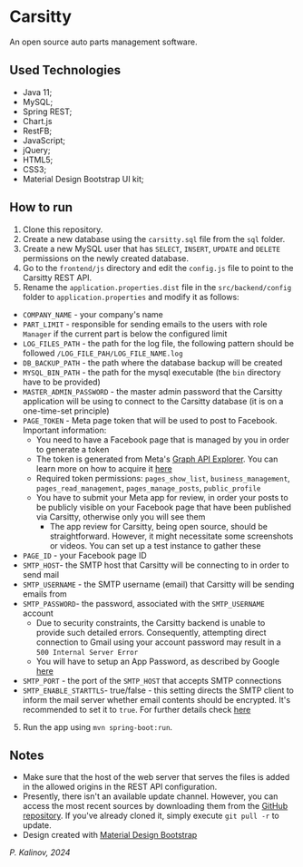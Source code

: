 # Carsitty
An open source auto parts management software.

## Used Technologies
- Java 11;
- MySQL;
- Spring REST;
- Chart.js
- RestFB;
- JavaScript;
- jQuery;
- HTML5;
- CSS3;
- Material Design Bootstrap UI kit;

## How to run
1. Clone this repository.
2. Create a new database using the `carsitty.sql` file from the `sql` folder.
3. Create a new MySQL user that has `SELECT`, `INSERT`, `UPDATE` and `DELETE` permissions on the newly created database.
4. Go to the `frontend/js` directory and edit the `config.js` file to point to the Carsitty REST API.
5. Rename the `application.properties.dist` file in the `src/backend/config` folder to `application.properties` and modify it as follows:
- `COMPANY_NAME` - your company's name
- `PART_LIMIT` - responsible for sending emails to the users with role `Manager` if the current part is below the configured limit
- `LOG_FILES_PATH` - the path for the log file, the following pattern should be followed `/LOG_FILE_PAH/LOG_FILE_NAME.log`
- `DB_BACKUP_PATH` - the path where the database backup will be created
- `MYSQL_BIN_PATH` - the path for the mysql executable (the `bin` directory have to be provided)
- `MASTER_ADMIN_PASSWORD` - the master admin password that the Carsitty application will be using to connect to the Carsitty database (it is on a one-time-set principle)
- `PAGE_TOKEN` - Meta page token that will be used to post to Facebook. Important information:
    - You need to have a Facebook page that is managed by you in order to generate a token
    - The token is generated from Meta's [Graph API Explorer](https://developers.facebook.com/tools/explorer/). You can learn more on how to acquire it [here](https://docs.squiz.net/funnelback/docs/latest/build/data-sources/facebook/facebook-page-access-token.html)
    - Required token permissions: `pages_show_list`, `business_management`, `pages_read_management`, `pages_manage_posts`, `public_profile`
    - You have to submit your Meta app for review, in order your posts to be publicly visible on your Facebook page that have been published via Carsitty, otherwise only you will see them
        - The app review for Carsitty, being open source, should be straightforward. However, it might necessitate some screenshots or videos. You can set up a test instance to gather these
- `PAGE_ID` - your Facebook page ID
- `SMTP_HOST`- the SMTP host that Carsitty will be connecting to in order to send mail
- `SMTP_USERNAME` - the SMTP username (email) that Carsitty will be sending emails from
- `SMTP_PASSWORD`- the password, associated with the `SMTP_USERNAME` account
    - Due to security constraints, the Carsitty backend is unable to provide such detailed errors. Consequently, attempting direct connection to Gmail using your account password may result in a `500 Internal Server Error`
    - You will have to setup an App Password, as described by Google [here](https://support.google.com/accounts/answer/185833)
- `SMTP_PORT` - the port of the `SMTP_HOST` that accepts SMTP connections
- `SMTP_ENABLE_STARTTLS`- true/false - this setting directs the SMTP client to inform the mail server whether email contents should be encrypted. It's recommended to set it to `true`. For further details check [here](https://www.anubisnetworks.com/blog/ssl_and_tls_explained_in_5_minutes)
5. Run the app using `mvn spring-boot:run`.

## Notes
- Make sure that the host of the web server that serves the files is added in the allowed origins in the REST API configuration.
- Presently, there isn't an available update channel. However, you can access the most recent sources by downloading them from the [GitHub repository](https://github.com/preslav-kalinov/Carsitty). If you've already cloned it, simply execute `git pull -r` to update.
- Design created with [Material Design Bootstrap](https://mdbootstrap.com)

*P. Kalinov, 2024*

